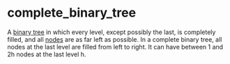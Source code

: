 # complete_binary_tree

A [binary tree](mathematics/binary_tree) in which every level, except possibly the last, is completely filled, and all [nodes](mathematics/node) are as far left as possible. In a complete binary tree, all nodes at the last level are filled from left to right. It can have between 1 and 2h nodes at the last level h.
